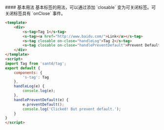 <text lang="cn">
#### 基本用法
基本标签的用法，可以通过添加 `closable` 变为可关闭标签。可关闭标签具有 `onClose` 事件。
</text>

```html
<template>
    <div>
        <s-tag>Tag 1</s-tag>
        <s-tag><a href="http://www.baidu.com/">Link</a></s-tag>
        <s-tag closable on-close="handleLog">Tag 2</s-tag>
        <s-tag closable on-close="handlePreventDefault">Prevent Default</s-tag>
    </div>
</template>
<script>
import Tag from 'santd/tag';
export default {
    components: {
        's-tag': Tag
    },
    handleLog(e) {
        console.log(e);
    },
    handlePreventDefault(e) {
        e.preventDefault();
        console.log('Clicked! But prevent default.');
    }
}
</script>
```
